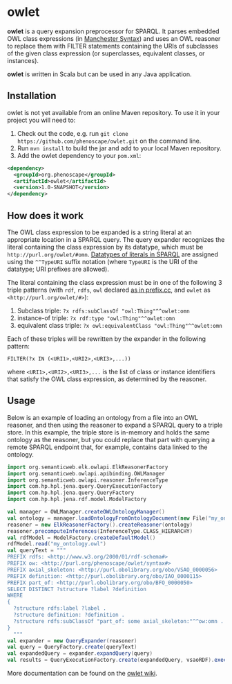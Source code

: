 owlet
==========

**owlet** is a query expansion preprocessor for SPARQL. It parses embedded OWL class expressions (in [Manchester Syntax]) and uses an OWL reasoner to replace them with FILTER statements containing the URIs of subclasses of the given class expression (or superclasses, equivalent classes, or instances).

**owlet** is written in Scala but can be used in any Java application.

## Installation
owlet is not yet available from an online Maven repository. To use it in your project you will need to:

1. Check out the code, e.g. run `git clone https://github.com/phenoscape/owlet.git` on the command line.
2. Run `mvn install` to build the jar and add to your local Maven repository.
3. Add the owlet dependency to your `pom.xml`: 

```xml
<dependency>
  <groupId>org.phenoscape</groupId>
  <artifactId>owlet</artifactId>
  <version>1.0-SNAPSHOT</version>
</dependency>
```

## How does it work
The OWL class expression to be expanded is a string literal at an appropriate location in a SPARQL query. The query expander recognizes the literal containing the class expression by its datatype, which must be `http://purl.org/owlet/#omn`. [Datatypes of literals in SPARQL] are assigned using the `^^TypeURI` suffix notation (where `TypeURI` is the URI of the datatype; URI prefixes are allowed).

The literal containing the class expression must be in one of the following 3 triple patterns (with `rdf`, `rdfs`, `owl` declared [as in prefix.cc], and `owlet` as `<http://purl.org/owlet/#>`):

1. Subclass triple: `?x rdfs:subClassOf "owl:Thing"^^owlet:omn`
2. instance-of triple: `?x rdf:type "owl:Thing"^^owlet:omn`
3. equivalent class triple: `?x owl:equivalentClass "owl:Thing"^^owlet:omn`

Each of these triples will be rewritten by the expander in the following pattern:
```
FILTER(?x IN (<URI1>,<URI2>,<URI3>,...))
```
where `<URI1>,<URI2>,<URI3>,...` is the list of class or instance identifiers that satisfy the OWL class expression, as determined by the reasoner.


## Usage
Below is an example of loading an ontology from a file into an OWL reasoner, and then using the reasoner to expand a SPARQL query to a triple store. In this example, the triple store is in-memory and holds the same ontology as the reasoner, but you could replace that part with querying a remote SPARQL endpoint that, for example, contains data linked to the ontology.

```scala
import org.semanticweb.elk.owlapi.ElkReasonerFactory
import org.semanticweb.owlapi.apibinding.OWLManager
import org.semanticweb.owlapi.reasoner.InferenceType
import com.hp.hpl.jena.query.QueryExecutionFactory
import com.hp.hpl.jena.query.QueryFactory
import com.hp.hpl.jena.rdf.model.ModelFactory

val manager = OWLManager.createOWLOntologyManager()
val ontology = manager.loadOntologyFromOntologyDocument(new File("my_ontology.owl"))
reasoner = new ElkReasonerFactory().createReasoner(ontology)
reasoner.precomputeInferences(InferenceType.CLASS_HIERARCHY)
val rdfModel = ModelFactory.createDefaultModel() 
rdfModel.read("my_ontology.owl")
val queryText = """
PREFIX rdfs: <http://www.w3.org/2000/01/rdf-schema#>
PREFIX ow: <http://purl.org/phenoscape/owlet/syntax#>
PREFIX axial_skeleton: <http://purl.obolibrary.org/obo/VSAO_0000056>
PREFIX definition: <http://purl.obolibrary.org/obo/IAO_0000115>
PREFIX part_of: <http://purl.obolibrary.org/obo/BFO_0000050>
SELECT DISTINCT ?structure ?label ?definition
WHERE
{
  ?structure rdfs:label ?label .
  ?structure definition: ?definition .
  ?structure rdfs:subClassOf "part_of: some axial_skeleton:"^^ow:omn .
}
  """
val expander = new QueryExpander(reasoner)
val query = QueryFactory.create(queryText)
val expandedQuery = expander.expandQuery(query)
val results = QueryExecutionFactory.create(expandedQuery, vsaoRDF).execSelect()
```

More documentation can be found on the [owlet wiki](https://github.com/phenoscape/owlet/wiki).

[Manchester Syntax]: http://www.w3.org/TR/owl2-manchester-syntax/
[Datatypes of literals in SPARQL]: http://www.w3.org/TR/sparql11-query/#QSynLiterals
[as in prefix.cc]: http://prefix.cc/rdf,rdfs,owl
